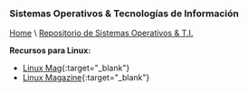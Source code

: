 
### Sistemas Operativos & Tecnologías de Información

[Home](https://profesantiago.github.io) \ [Repositorio de Sistemas Operativos & T.I.](https://github.com/ProfeSantiago/TI-OS)


**Recursos para Linux:**
- [Linux Mag](http://www.linux-mag.com/){:target="_blank"}
- [Linux Magazine](http://www.linux-magazine.com/){:target="_blank"}
